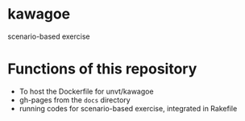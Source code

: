 # kawagoe
scenario-based exercise

# Functions of this repository
- To host the Dockerfile for unvt/kawagoe
- gh-pages from the `docs` directory
- running codes for scenario-based exercise, integrated in Rakefile

